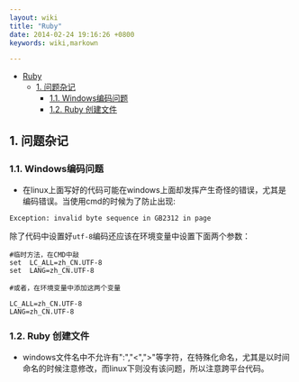 ```yaml
---
layout: wiki
title: "Ruby"
date: 2014-02-24 19:16:26 +0800
keywords: wiki,markown

---
```


<div class="toc" markdown="1">

*   [Ruby](#toc1)
    *   [1. 问题杂记](#toc_1.1)
        *   [1.1. Windows编码问题](#toc_1.1.1)
        *   [1.2. Ruby 创建文件](#toc_1.1.2)


</div><div class="neirong" markdown="1">


<h2 id="toc1.1">1. 问题杂记</h2>
<h3 id="toc1.1.1">1.1. Windows编码问题</h3>

*   在linux上面写好的代码可能在windows上面却发挥产生奇怪的错误，尤其是编码错误。当使用cmd的时候为了防止出现:

```
Exception: invalid byte sequence in GB2312 in page
```

除了代码中设置好<code>utf-8</code>编码还应该在环境变量中设置下面两个参数：

```
#临时方法，在CMD中敲
set  LC_ALL=zh_CN.UTF-8 
set  LANG=zh_CN.UTF-8

#或者，在环境变量中添加这两个变量

LC_ALL=zh_CN.UTF-8 
LANG=zh_CN.UTF-8
```

<h3 id="toc1.1.2">1.2.  Ruby 创建文件</h3>

*   windows文件名中不允许有":","<",">"等字符，在特殊化命名，尤其是以时间命名的时候注意修改，而linux下则没有该问题，所以注意跨平台代码。